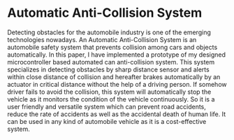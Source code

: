 # Automatic Anti-Collision System
Detecting obstacles for the automobile industry is one of the emerging technologies nowadays. An Automatic Anti-Collision System is an automobile safety system that prevents collision among cars and objects automatically. In this paper, I have implemented a prototype of my designed microcontroller based automated can anti-collision system. This system specializes in detecting obstacles by sharp distance sensor and alerts within close distance of collision and hereafter brakes automatically by an actuator in critical distance without the help of a driving person. If somehow driver fails to avoid the collision, this system will automatically stop the vehicle as it monitors the condition of the vehicle continuously. So it is a user friendly and versatile system which can prevent road accidents, reduce the rate of accidents as well as the accidental death of human life. It can be used in any kind of automobile vehicle as it is a cost-effective system.
